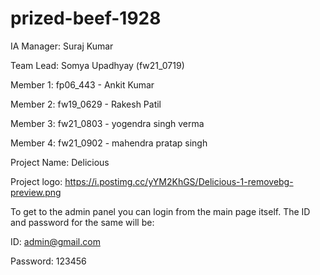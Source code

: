 # prized-beef-1928

IA Manager: Suraj Kumar

Team Lead: Somya Upadhyay (fw21_0719)

Member 1: fp06_443 - Ankit Kumar

Member 2: fw19_0629 - Rakesh Patil

Member 3: fw21_0803 - yogendra singh verma

Member 4: fw21_0902 - mahendra pratap singh

Project Name: Delicious

Project logo: https://i.postimg.cc/yYM2KhGS/Delicious-1-removebg-preview.png


To get to the admin panel you can login from the main page itself.
The ID and password for the same will be:

ID: admin@gmail.com

Password: 123456
